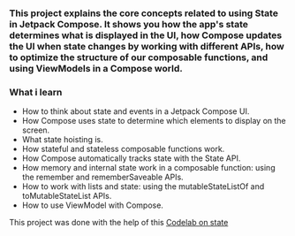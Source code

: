 ### This project explains the core concepts related to using State in Jetpack Compose. It shows you how the app's state determines what is displayed in the UI, how Compose updates the UI when state changes by working with different APIs, how to optimize the structure of our composable functions, and using ViewModels in a Compose world.

### What i learn
- How to think about state and events in a Jetpack Compose UI.
- How Compose uses state to determine which elements to display on the screen.
- What state hoisting is.
- How stateful and stateless composable functions work.
- How Compose automatically tracks state with the State<T> API.
- How memory and internal state work in a composable function: using the remember and rememberSaveable APIs.
- How to work with lists and state: using the mutableStateListOf and toMutableStateList APIs.
- How to use ViewModel with Compose.

This project was done with the help of this [Codelab on state](https://developer.android.com/codelabs/jetpack-compose-state?continue=https%3A%2F%2Fdeveloper.android.com%2Fcourses%2Fpathways%2Fjetpack-compose-for-android-developers-1%3F_gl%3D1*10aktra*_up*MQ..%23codelab-https%3A%2F%2Fdeveloper.android.com%2Fcodelabs%2Fjetpack-compose-state#0)
